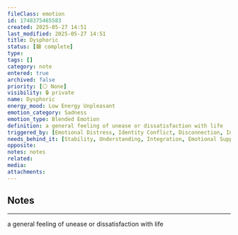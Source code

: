 ```yaml
---
fileClass: emotion
id: 1748375465583
created: 2025-05-27 14:51
last_modified: 2025-05-27 14:51
title: Dysphoric
status: [🟩 complete]
type: 
tags: []
category: note
entered: true
archived: false
priority: [⚪ None]
visibility: 🔒 private
name: Dysphoric
energy_mood: Low Energy Unpleasant
emotion_category: Sadness
emotion_type: Blended Emotion
definition: a general feeling of unease or dissatisfaction with life
triggered_by: [Emotional Distress, Identity Conflict, Disconnection, Inner Turmoil]
needs_behind_it: [Stability, Understanding, Integration, Emotional Support, Emotional Safety]
opposite: 
notes: notes
related: 
media: 
attachments:
---
```


## Notes
---
a general feeling of unease or dissatisfaction with life

